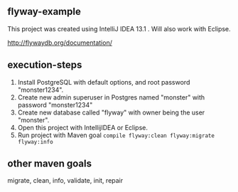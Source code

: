 flyway-example
----------------

This project was created using IntelliJ IDEA 13.1 .  Will also work with Eclipse.

http://flywaydb.org/documentation/

execution-steps
------------------

1. Install PostgreSQL with default options, and root password "monster1234".
2. Create new admin superuser in Postgres named "monster" with password "monster1234"
3. Create new database called "flyway" with owner being the user "monster".
4. Open this project with IntellijIDEA or Eclipse.
5. Run project with Maven goal ```compile flyway:clean flyway:migrate flyway:info```

other maven goals
--------------

migrate, clean, info, validate, init, repair







